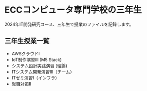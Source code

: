 # ECCコンピュータ専門学校の三年生

2024年IT開発研究コース、三年生で授業のファイルを記録します。

## 三年生授業一覧

* AWSクラウドI
* IoT制作演習III (M5 Stack)
* システム設計実践演習 (理論)
* ITシステム開発演習III（チーム）
* ITゼミ演習I（インフラ）
* 就職対策II
